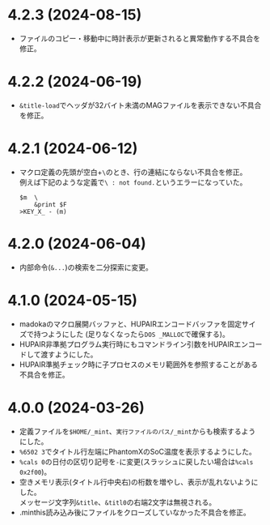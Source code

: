 # 4.2.3  (2024-08-15)

* ファイルのコピー・移動中に時計表示が更新されると異常動作する不具合を修正。


# 4.2.2  (2024-06-19)

* `&title-load`でヘッダが32バイト未満のMAGファイルを表示できない不具合を修正。


# 4.2.1  (2024-06-12)

* マクロ定義の先頭が空白+`\`のとき、行の連結にならない不具合を修正。  
  例えば下記のような定義で`\ : not found.`というエラーになっていた。
  ```
  $m  \
      &print $F
  >KEY_X_ - (m)
  ```


# 4.2.0  (2024-06-04)

* 内部命令(`&...`)の検索を二分探索に変更。


# 4.1.0  (2024-05-15)

* madokaのマクロ展開バッファと、HUPAIRエンコードバッファを固定サイズで持つようにした
  (足りなくなったら`DOS _MALLOC`で確保する)。
* HUPAIR非準拠プログラム実行時にもコマンドライン引数をHUPAIRエンコードして渡すようにした。
* HUPAIR準拠チェック時に子プロセスのメモリ範囲外を参照することがある不具合を修正。


# 4.0.0  (2024-03-26)

* 定義ファイルを`$HOME/_mint`、`実行ファイルのパス/_mint`からも検索するようにした。
* `%6502 3`でタイトル行左端にPhantomXのSoC温度を表示するようにした。
* `%cals 0`の日付の区切り記号を`-`に変更(スラッシュに戻したい場合は`%cals 0x2f00`)。
* 空きメモリ表示(タイトル行中央右)の桁数を増やし、表示が乱れないようにした。  
  メッセージ文字列`&title`、`&titl0`の右端2文字は無視される。
* .minthis読み込み後にファイルをクローズしていなかった不具合を修正。

